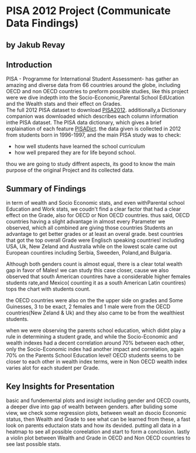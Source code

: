 # PISA 2012 Project (Communicate Data Findings)

## by Jakub Revay

## Introduction

PISA - Programme for International Student Assessment- has gather an amazing and diverse data from 66 countries around the globe, including OECD and non OECD countries to preform possible studies, like this project were we dive indepth into  the Socio-Economic,Parental School EdUcation and the Wealth stats and their effect on Grades.  
The full 2012 PISA dataset to download [PISA2012](https://s3.amazonaws.com/udacity-hosted-downloads/ud507/pisa2012.csv.zip 'Download file' ).
additionally,a Dictionary companion was downloaded which describes each column information inthe PISA dataset.
The PISA data dictionary, which gives a brief explaination of each feature [PISADict](https://s3.amazonaws.com/udacity-hosted-downloads/ud507/pisadict2012.csv 'Download File').
the data given is collected in 2012 from students  born in 1996-1997, and the main PISA study was to check: 

- how well students have learned the school curriculum
- how well prepared they are for life beyond school.

thou we are going to study diffrent aspects, its good to know the main purpose of the original Project and its collected data.

## Summary of Findings


in term of wealth and Socio Economic stats, and even withParental school Education and Work stats, we coudn't find a clear factor that had a clear effect on the Grade, also for OECD or Non OECD countries. 
thus said, OECD countries having a slight advantage in almost every Parameter we observed, which all combined are giving those countries Students an advantage to get better grades or at least an overal grade.
best countries that got the top overall Grade were Englisch speaking countries! including USA, Uk, New Zeland and Australia
while on the lowest scale came out European countires including Serbia, Sweeden, Poland,and Bulgaria.

Although both genders count is almost equal, there is a clear total wealth gap in favor of Males! we can study this case closer, cause we also observed that south American countires have a considerable higher females students rate,and Mexico( counting it as a south American Latin countires) tops the chart with students count.

the OECD countries were also on the the upper side on grades and Some Guinesses, 3 to be exact, 2 females and 1 male were from the OECD countries(New Zeland & Uk) and they also came to be from the wealthiest students.

when we were observing the parents school education, which didnt play a rule in determining a student grade, and while the Socio-Economic and wealth indexes had a decent correlation around 70%  between each other, only the Socio-Economic index had another impact and correlation, again 70% on the Parents School Education level! 
OECD students seems to be closer to each other in wealth index terms, were in Non OECD wealth index varies alot for each student per Grade. 



## Key Insights for Presentation

basic and fundemental plots and insight including gender and OECD counts, a deeper dive into gap of wealth between genders.
after buliding some view, we check some regression plots, between wealt an dsocio Economic status, then Wealth and Grade to see what can be learned from these, a fast look on parents eductaion stats and how its devided. 
putting all data in a heatmap to see all possible coreelation and start to form a conclosion. 
lastly a violin plot between Wealth and Grade in OECD and Non OECD countries to see last possible stats. 

